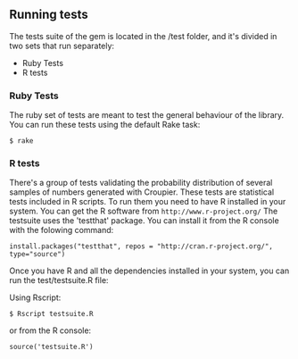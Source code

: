 ## Running tests

The tests suite of the gem is located in the /test folder, and it's divided in two sets that run separately:

* Ruby Tests
* R tests

### Ruby Tests

The ruby set of tests are meant to test the general behaviour of the library.
You can run these tests using the default Rake task:

    $ rake

### R tests

There's a group of tests validating the probability distribution of several samples of numbers generated with Croupier.
These tests are statistical tests included in R scripts.
To run them you need to have R installed in your system. You can get the R software from ```http://www.r-project.org/```
The testsuite uses the 'testthat' package. You can install it from the R console with the folowing command:

    install.packages("testthat", repos = "http://cran.r-project.org/", type="source")

Once you have R and all the dependencies installed in your system, you can run the test/testsuite.R file:

Using Rscript:

    $ Rscript testsuite.R

or from the R console:

    source('testsuite.R')


